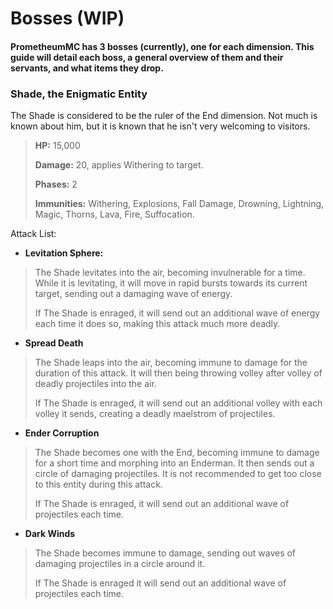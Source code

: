 # Bosses (WIP)

#### PrometheumMC has 3 bosses (currently), one for each dimension. This guide will detail each boss, a general overview of them and their servants, and what items they drop.

### Shade, the Enigmatic Entity

The Shade is considered to be the ruler of the End dimension. Not much is known about him, but it is known that he isn't very welcoming to visitors.

> **HP:** 15,000
>
> **Damage:** 20, applies Withering to target.
>
> **Phases:** 2
>
> **Immunities:** Withering, Explosions, Fall Damage, Drowning, Lightning, Magic, Thorns, Lava, Fire, Suffocation.

Attack List:

* **Levitation Sphere:**

> The Shade levitates into the air, becoming invulnerable for a time. While it is levitating, it will move in rapid bursts towards its current target, sending out a damaging wave of energy.&#x20;
>
> If The Shade is enraged, it will send out an additional wave of energy each time it does so, making this attack much more deadly.

* **Spread Death**

> The Shade leaps into the air, becoming immune to damage for the duration of this attack. It will then being throwing volley after volley of deadly projectiles into the air.&#x20;
>
> If The Shade is enraged, it will send out an additional volley with each volley it sends, creating a deadly maelstrom of projectiles.

* **Ender Corruption**

> The Shade becomes one with the End, becoming immune to damage for a short time and morphing into an Enderman. It then sends out a circle of damaging projectiles. It is not recommended to get too close to this entity during this attack.&#x20;
>
> If The Shade is enraged, it will send out an additional wave of projectiles each time.

* **Dark Winds**

> The Shade becomes immune to damage, sending out waves of damaging projectiles in a circle around it.&#x20;
>
> If The Shade is enraged it will send out an additional wave of projectiles each time.

### &#x20;

